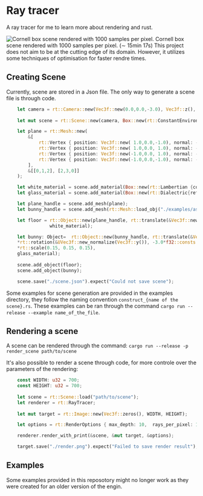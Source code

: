 # Ray tracer
A ray tracer for me to learn more about rendering and rust.

![Cornell box scene rendered with 1000 samples per pixel.](cornell_box_1000.png)
Cornell box scene rendered with 1000 samples per pixel. ($\sim$ 15min 17s)
This project does not aim to be at the cutting edge of its domain. However, it utilizes some techniques of optimisation for faster rendre times.

## Creating Scene

Currently, scene are stored in a Json file. The only way to generate a scene file is through code.

``` rust
    let camera = rt::Camera::new(Vec3f::new(0.0,0.0,-3.0), Vec3f::z(), Vec3f::y(), 45.0 / 180. * f32::consts::PI);    
    
    let mut scene = rt::Scene::new(camera, Box::new(rt::ConstantEnvironment {color: Vec3f::new(0.1,0.1,0.1)}) );

    let plane = rt::Mesh::new(
        &[
            rt::Vertex { position: Vec3f::new( 1.0,0.0,-1.0), normal: -Vec3f::y(), uv_coord: Vec2f::zeros() },
            rt::Vertex { position: Vec3f::new( 1.0,0.0, 1.0), normal: -Vec3f::y(), uv_coord: Vec2f::zeros() },
            rt::Vertex { position: Vec3f::new(-1.0,0.0, 1.0), normal: -Vec3f::y(), uv_coord: Vec2f::zeros() },
            rt::Vertex { position: Vec3f::new(-1.0,0.0,-1.0), normal: -Vec3f::y(), uv_coord: Vec2f::zeros() },
        ],
        &[[0,1,2], [2,3,0]]
    );

    let white_material = scene.add_material(Box::new(rt::Lambertian {color: Vec3f::new(1.0,1.0,1.0), emission: Vec3f::zeros()}));
    let glass_material = scene.add_material(Box::new(rt::Dialectric{refraction_index: 1.5}));

    let plane_handle = scene.add_mesh(plane);
    let bunny_handle = scene.add_mesh(rt::Mesh::load_obj("./examples/assets/bunny.obj").unwrap());

    let floor = rt::Object::new(plane_handle, rt::translate(&Vec3f::new(0.0,-1.0,0.0)), 
                white_material);

    let bunny: Object=  rt::Object::new(bunny_handle, rt::translate(&Vec3f::new(0.5,-0.85,-0.2))
    *rt::rotation(&UVec3f::new_normalize(Vec3f::y()), -3.0*f32::consts::PI/4.0)
    *rt::scale(0.15, 0.15, 0.15),
    glass_material);
    
    scene.add_object(floor);
    scene.add_object(bunny);

    scene.save("./scene.json").expect("Could not save scene");
```

Some examples for scene generation are provided in the examples directory, they follow the naming convention ```construct_{name of the scene}.rs```. These examples can be ran through the command ```cargo run --release --example name_of_the_file```.

## Rendering a scene

A scene can be rendered through the command: ```cargo run --release -p render_scene path/to/scene```

It's also possible to render a scene through code, for more controle over the parameters of the rendering:

```rust    
    const WIDTH: u32 = 700;
    const HEIGHT: u32 = 700;
    
    let scene = rt::Scene::load("path/to/scene");
    let renderer = rt::RayTracer;
    
    let mut target = rt::Image::new(Vec3f::zeros(), WIDTH, HEIGHT);

    let options = rt::RenderOptions { max_depth: 10,  rays_per_pixel: 100};

    renderer.render_with_print(&scene, &mut target, &options);

    target.save("./render.png").expect("Failed to save render result");
```

## Examples

Some examples provided in this reposotory might no longer work as they were created for an older version of the engin.



